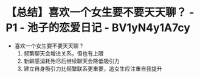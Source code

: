 # 【总结】喜欢一个女生要不要天天聊？ - P1 - 池子的恋爱日记 - BV1yN4y1A7cy

-   喜欢一个女生要不要天天聊？
    1.  频繁聊天会增进关系，但也有上限
    2.  新鲜感消耗殆尽后继续聊天会降低吸引力
    3.  建立自身吸引力比频繁联系更重要，追女生应注重自我提升